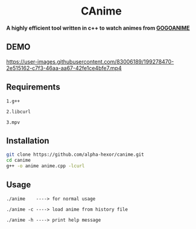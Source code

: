 <h1 align="center">CAnime</h1>

**A highly efficient tool written in c++ to watch animes from [GOGOANIME](https://gogoanime.dk/)**

## DEMO
https://user-images.githubusercontent.com/83006189/199278470-2e515162-c7f3-46aa-aa67-42fe1ce4bfe7.mp4

## Requirements

``1.g++``

``2.libcurl``

``3.mpv``

## Installation

```sh
git clone https://github.com/alpha-hexor/canime.git
cd canime
g++ -o anime anime.cpp -lcurl
```
## Usage
``./anime    ----> for normal usage``

``./anime -c ----> load anime from history file``

``./anime -h ----> print help message``


